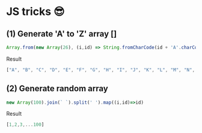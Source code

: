 # JS tricks 😎

## (1)  Generate 'A' to 'Z' array []

```js
Array.from(new Array(26), (i,id) => String.fromCharCode(id + 'A'.charCodeAt()))
```

Result
```js
["A", "B", "C", "D", "E", "F", "G", "H", "I", "J", "K", "L", "M", "N", "O", "P", "Q", "R", "S", "T", "U", "V", "W", "X", "Y", "Z"]
```

## (2) Generate random array

```js
new Array(100).join(` `).split(' ').map((i,id)=>id)
```

Result

```js
[1,2,3,...100]
```
